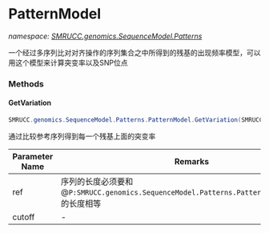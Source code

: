 ﻿# PatternModel
_namespace: [SMRUCC.genomics.SequenceModel.Patterns](./index.md)_

一个经过多序列比对对齐操作的序列集合之中所得到的残基的出现频率模型，可以用这个模型来计算突变率以及SNP位点



### Methods

#### GetVariation
```csharp
SMRUCC.genomics.SequenceModel.Patterns.PatternModel.GetVariation(SMRUCC.genomics.SequenceModel.FASTA.FastaToken,System.Double)
```
通过比较参考序列得到每一个残基上面的突变率

|Parameter Name|Remarks|
|--------------|-------|
|ref|序列的长度必须要和@``P:SMRUCC.genomics.SequenceModel.Patterns.PatternModel.Residues``的长度相等|
|cutoff|-|



